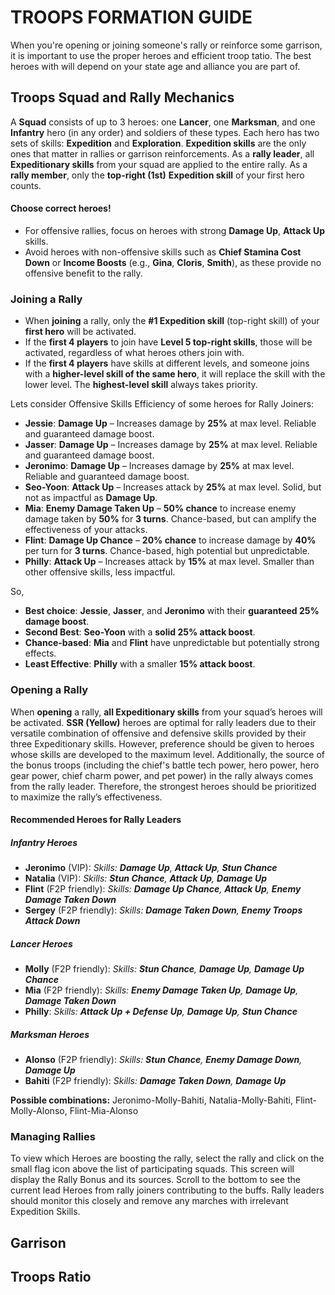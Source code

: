 # TROOPS FORMATION GUIDE
When you're opening or joining someone's rally or reinforce some garrison, it is important to use the proper heroes and efficient troop tatio. The best heroes with will depend on your state age and alliance you are part of. 

## Troops Squad and Rally Mechanics

A **Squad** consists of up to 3 heroes: one **Lancer**, one **Marksman**, and one **Infantry** hero (in any order) and soldiers of these types. Each hero has two sets of skills: **Expedition** and **Exploration**. **Expedition skills** are the only ones that matter in rallies or garrison reinforcements. As a **rally leader**, all **Expeditionary skills** from your squad are applied to the entire rally. As a **rally member**, only the **top-right (1st)** **Expedition skill** of your first hero counts.

#### Choose correct heroes!
- For offensive rallies, focus on heroes with strong **Damage Up**, **Attack Up** skills.
- Avoid heroes with non-offensive skills such as **Chief Stamina Cost Down** or **Income Boosts** (e.g., **Gina**, **Cloris**, **Smith**), as these provide no offensive benefit to the rally.

### **Joining a Rally**
- When **joining** a rally, only the **#1 Expedition skill** (top-right skill) of your **first hero** will be activated.
- If the **first 4 players** to join have **Level 5 top-right skills**, those will be activated, regardless of what heroes others join with.
- If the **first 4 players** have skills at different levels, and someone joins with a **higher-level skill of the same hero**, it will replace the skill with the lower level. The **highest-level skill** always takes priority.

Lets consider Offensive Skills Efficiency of some heroes for Rally Joiners:
- **Jessie**: **Damage Up** – Increases damage by **25%** at max level. Reliable and guaranteed damage boost.  
- **Jasser**: **Damage Up** – Increases damage by **25%** at max level. Reliable and guaranteed damage boost.  
- **Jeronimo**: **Damage Up** – Increases damage by **25%** at max level. Reliable and guaranteed damage boost.  
- **Seo-Yoon**: **Attack Up** – Increases attack by **25%** at max level. Solid, but not as impactful as **Damage Up**.  
- **Mia**: **Enemy Damage Taken Up** – **50% chance** to increase enemy damage taken by **50%** for **3 turns**. Chance-based, but can amplify the effectiveness of your attacks.  
- **Flint**: **Damage Up Chance** – **20% chance** to increase damage by **40%** per turn for **3 turns**. Chance-based, high potential but unpredictable.  
- **Philly**: **Attack Up** – Increases attack by **15%** at max level. Smaller than other offensive skills, less impactful.

So,
- **Best choice**: **Jessie**, **Jasser**, and **Jeronimo** with their **guaranteed 25% damage boost**.  
- **Second Best**: **Seo-Yoon** with a **solid 25% attack boost**.  
- **Chance-based**: **Mia** and **Flint** have unpredictable but potentially strong effects.  
- **Least Effective**: **Philly** with a smaller **15% attack boost**.

### **Opening a Rally**

When **opening** a rally, **all Expeditionary skills** from your squad’s heroes will be activated. **SSR (Yellow)** heroes are optimal for rally leaders due to their versatile combination of offensive and defensive skills provided by their three Expeditionary skills. However, preference should be given to heroes whose skills are developed to the maximum level. Additionally, the source of the bonus troops (including the chief's battle tech power, hero power, hero gear power, chief charm power, and pet power) in the rally always comes from the rally leader. Therefore, the strongest heroes should be prioritized to maximize the rally’s effectiveness.

#### **Recommended Heroes for Rally Leaders**

##### **Infantry Heroes**
- **Jeronimo** (VIP): *Skills: **Damage Up**, **Attack Up**, **Stun Chance***
- **Natalia** (VIP): *Skills: **Stun Chance**, **Attack Up**, **Damage Up***
- **Flint** (F2P friendly): *Skills: **Damage Up Chance**, **Attack Up**, **Enemy Damage Taken Down***
- **Sergey** (F2P friendly): *Skills: **Damage Taken Down**, **Enemy Troops Attack Down***

##### **Lancer Heroes**
- **Molly** (F2P friendly): *Skills: **Stun Chance**, **Damage Up**, **Damage Up Chance***
- **Mia** (F2P friendly): *Skills: **Enemy Damage Taken Up**, **Damage Up**, **Damage Taken Down***
- **Philly**: *Skills: **Attack Up + Defense Up**, **Damage Up**, **Stun Chance***

##### **Marksman Heroes**
- **Alonso** (F2P friendly): *Skills: **Stun Chance**, **Enemy Damage Down**, **Damage Up***
- **Bahiti** (F2P friendly): *Skills: **Damage Taken Down**, **Damage Up***

**Possible combinations:** Jeronimo-Molly-Bahiti, Natalia-Molly-Bahiti, Flint-Molly-Alonso, Flint-Mia-Alonso

### Managing Rallies
To view which Heroes are boosting the rally, select the rally and click on the small flag icon above the list of participating squads. This screen will display the Rally Bonus and its sources. Scroll to the bottom to see the current lead Heroes from rally joiners contributing to the buffs. Rally leaders should monitor this closely and remove any marches with irrelevant Expedition Skills.

## Garrison

## Troops Ratio
